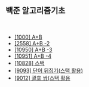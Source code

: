 백준 알고리즘기초
---

<br/>

* [[1000] A+B](https://github.com/KimYoungQ/study/blob/main/%EB%B0%B1%EC%A4%80_%EC%95%8C%EA%B3%A0%EB%A6%AC%EC%A6%98%EA%B8%B0%EC%B4%88/%5B1000%5D%20A%2BB.md)
* [[2558] A+B -2](https://github.com/KimYoungQ/study/blob/main/%EB%B0%B1%EC%A4%80_%EC%95%8C%EA%B3%A0%EB%A6%AC%EC%A6%98%EA%B8%B0%EC%B4%88/%5B2558%5D%20A%2BB%20-2.md)
* [[10950] A+B -3](https://github.com/KimYoungQ/study/blob/main/%EB%B0%B1%EC%A4%80_%EC%95%8C%EA%B3%A0%EB%A6%AC%EC%A6%98%EA%B8%B0%EC%B4%88/%5B10950%5D%20A%2BB%20-3.md)
* [[10951] A+B -4](https://github.com/KimYoungQ/study/blob/main/%EB%B0%B1%EC%A4%80_%EC%95%8C%EA%B3%A0%EB%A6%AC%EC%A6%98%EA%B8%B0%EC%B4%88/%5B10951%5D%20A%2BB%20-4.md)
* [[10828] 스택](https://github.com/KimYoungQ/study/blob/main/%EB%B0%B1%EC%A4%80_%EC%95%8C%EA%B3%A0%EB%A6%AC%EC%A6%98%EA%B8%B0%EC%B4%88/%5B10828%5D%20%EC%8A%A4%ED%83%9D.md)
* [[9093] 단어 뒤집기(스택 활용)](https://github.com/KimYoungQ/study/blob/main/%EB%B0%B1%EC%A4%80_%EC%95%8C%EA%B3%A0%EB%A6%AC%EC%A6%98%EA%B8%B0%EC%B4%88/%5B9093%5D%20%EB%8B%A8%EC%96%B4%EB%92%A4%EC%A7%91%EA%B8%B0(%EC%8A%A4%ED%83%9D%20%ED%99%9C%EC%9A%A9).md)
* [[9012] 괄호 쌍(스택 활용](https://github.com/KimYoungQ/study/blob/main/%EB%B0%B1%EC%A4%80_%EC%95%8C%EA%B3%A0%EB%A6%AC%EC%A6%98%EA%B8%B0%EC%B4%88/%5B9012%5D%20%EA%B4%84%ED%98%B8%20%EC%8C%8D(%EC%8A%A4%ED%83%9D%20%ED%99%9C%EC%9A%A9).md)
